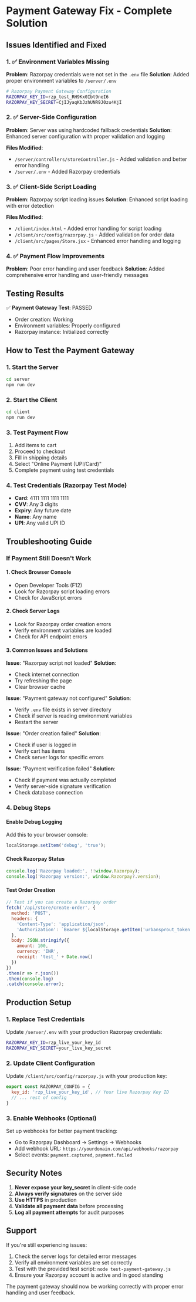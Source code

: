 # Payment Gateway Fix - Complete Solution

## Issues Identified and Fixed

### 1. ✅ Environment Variables Missing
**Problem**: Razorpay credentials were not set in the `.env` file
**Solution**: Added proper environment variables to `/server/.env`

```bash
# Razorpay Payment Gateway Configuration
RAZORPAY_KEY_ID=rzp_test_RH9Kx0Ibt9neI6
RAZORPAY_KEY_SECRET=CjIJyaqKbJzhUNR9J0zu4KjI
```

### 2. ✅ Server-Side Configuration
**Problem**: Server was using hardcoded fallback credentials
**Solution**: Enhanced server configuration with proper validation and logging

**Files Modified**:
- `/server/controllers/storeController.js` - Added validation and better error handling
- `/server/.env` - Added Razorpay credentials

### 3. ✅ Client-Side Script Loading
**Problem**: Razorpay script loading issues
**Solution**: Enhanced script loading with error detection

**Files Modified**:
- `/client/index.html` - Added error handling for script loading
- `/client/src/config/razorpay.js` - Added validation for order data
- `/client/src/pages/Store.jsx` - Enhanced error handling and logging

### 4. ✅ Payment Flow Improvements
**Problem**: Poor error handling and user feedback
**Solution**: Added comprehensive error handling and user-friendly messages

## Testing Results

✅ **Payment Gateway Test**: PASSED
- Order creation: Working
- Environment variables: Properly configured
- Razorpay instance: Initialized correctly

## How to Test the Payment Gateway

### 1. Start the Server
```bash
cd server
npm run dev
```

### 2. Start the Client
```bash
cd client
npm run dev
```

### 3. Test Payment Flow
1. Add items to cart
2. Proceed to checkout
3. Fill in shipping details
4. Select "Online Payment (UPI/Card)"
5. Complete payment using test credentials

### 4. Test Credentials (Razorpay Test Mode)
- **Card**: 4111 1111 1111 1111
- **CVV**: Any 3 digits
- **Expiry**: Any future date
- **Name**: Any name
- **UPI**: Any valid UPI ID

## Troubleshooting Guide

### If Payment Still Doesn't Work

#### 1. Check Browser Console
- Open Developer Tools (F12)
- Look for Razorpay script loading errors
- Check for JavaScript errors

#### 2. Check Server Logs
- Look for Razorpay order creation errors
- Verify environment variables are loaded
- Check for API endpoint errors

#### 3. Common Issues and Solutions

**Issue**: "Razorpay script not loaded"
**Solution**: 
- Check internet connection
- Try refreshing the page
- Clear browser cache

**Issue**: "Payment gateway not configured"
**Solution**:
- Verify `.env` file exists in server directory
- Check if server is reading environment variables
- Restart the server

**Issue**: "Order creation failed"
**Solution**:
- Check if user is logged in
- Verify cart has items
- Check server logs for specific errors

**Issue**: "Payment verification failed"
**Solution**:
- Check if payment was actually completed
- Verify server-side signature verification
- Check database connection

### 4. Debug Steps

#### Enable Debug Logging
Add this to your browser console:
```javascript
localStorage.setItem('debug', 'true');
```

#### Check Razorpay Status
```javascript
console.log('Razorpay loaded:', !!window.Razorpay);
console.log('Razorpay version:', window.Razorpay?.version);
```

#### Test Order Creation
```javascript
// Test if you can create a Razorpay order
fetch('/api/store/create-order', {
  method: 'POST',
  headers: {
    'Content-Type': 'application/json',
    'Authorization': `Bearer ${localStorage.getItem('urbansprout_token')}`
  },
  body: JSON.stringify({
    amount: 100,
    currency: 'INR',
    receipt: 'test_' + Date.now()
  })
})
.then(r => r.json())
.then(console.log)
.catch(console.error);
```

## Production Setup

### 1. Replace Test Credentials
Update `/server/.env` with your production Razorpay credentials:
```bash
RAZORPAY_KEY_ID=rzp_live_your_key_id
RAZORPAY_KEY_SECRET=your_live_key_secret
```

### 2. Update Client Configuration
Update `/client/src/config/razorpay.js` with your production key:
```javascript
export const RAZORPAY_CONFIG = {
  key_id: 'rzp_live_your_key_id', // Your live Razorpay Key ID
  // ... rest of config
}
```

### 3. Enable Webhooks (Optional)
Set up webhooks for better payment tracking:
- Go to Razorpay Dashboard → Settings → Webhooks
- Add webhook URL: `https://yourdomain.com/api/webhooks/razorpay`
- Select events: `payment.captured`, `payment.failed`

## Security Notes

1. **Never expose your key_secret** in client-side code
2. **Always verify signatures** on the server side
3. **Use HTTPS** in production
4. **Validate all payment data** before processing
5. **Log all payment attempts** for audit purposes

## Support

If you're still experiencing issues:

1. Check the server logs for detailed error messages
2. Verify all environment variables are set correctly
3. Test with the provided test script: `node test-payment-gateway.js`
4. Ensure your Razorpay account is active and in good standing

The payment gateway should now be working correctly with proper error handling and user feedback.

























